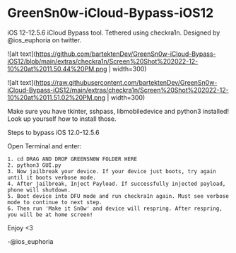 # GreenSn0w-iCloud-Bypass-iOS12
iOS 12-12.5.6 iCloud Bypass tool. Tethered using checkra1n. Designed by @ios_euphoria on twitter.

![alt text](https://github.com/bartektenDev/GreenSn0w-iCloud-Bypass-iOS12/blob/main/extras/checkra1n/Screen%20Shot%202022-12-10%20at%2011.50.44%20PM.png | width=300)

![alt text](https://raw.githubusercontent.com/bartektenDev/GreenSn0w-iCloud-Bypass-iOS12/main/extras/checkra1n/Screen%20Shot%202022-12-10%20at%2011.51.02%20PM.png | width=300)

Make sure you have tkinter, sshpass, libmobiledevice and python3 installed! Look up yourself how to install those.

Steps to bypass iOS 12.0-12.5.6

Open Terminal and enter:
```
1. cd DRAG AND DROP GREENSN0W FOLDER HERE
2. python3 GUI.py
3. Now jailbreak your device. If your device just boots, try again until it boots verbose mode.
4. After jailbreak, Inject Payload. If successfully injected payload, phone will shutdown.
5. Boot device into DFU mode and run checkra1n again. Must see verbose mode to continue to next step.
6. Then run 'Make it Sn0w' and device will respring. After respring, you will be at home screen!
```

Enjoy <3 

-@ios_euphoria
